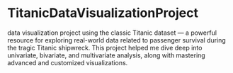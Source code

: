 # TitanicDataVisualizationProject
data visualization project using the classic Titanic dataset — a powerful resource for exploring real-world data related to passenger survival during the tragic Titanic shipwreck. This project helped me dive deep into univariate, bivariate, and multivariate analysis, along with mastering advanced and customized visualizations.
